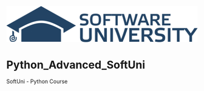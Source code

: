 [![SoftUni-Logo](https://raw.githubusercontent.com/Devihem/SoftUni_Solutions_Python_OOP/master/Softuni_logo_trasparent-1536x291.png)](https://softuni.bg/curriculum)

  # Python_Advanced_SoftUni
  SoftUni - Python Course
